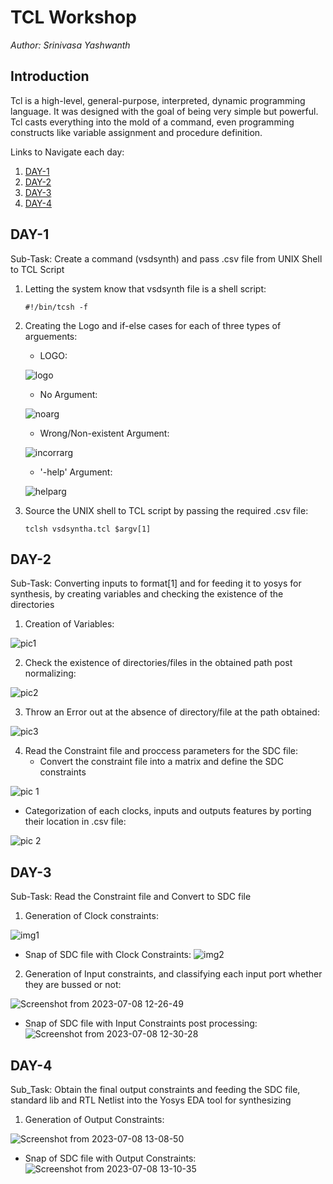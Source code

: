 # **TCL Workshop**

 *Author: Srinivasa Yashwanth*

 ## **Introduction**

Tcl is a high-level, general-purpose, interpreted, dynamic programming language. It was designed with the goal of being very simple but powerful. Tcl casts everything into the mold of a command, even programming constructs like variable assignment and procedure definition.

Links to Navigate each day:
1. [DAY-1](#DAY-1)
2. [DAY-2](#DAY-2)
3. [DAY-3](#DAY-3)
4. [DAY-4](#DAY-4)
   

## DAY-1

Sub-Task: Create a command (vsdsynth) and pass .csv file from UNIX Shell to TCL Script

1. Letting the system know that vsdsynth file is a shell script:
   
    ```#!/bin/tcsh -f```
2. Creating the Logo and if-else cases for each of three types of arguements:
   - LOGO:
     
   ![logo](https://github.com/binocroc/TCLWorkshop/assets/59701387/a1b1ac8d-5723-422f-8233-8c580ca93f56)

   - No Argument:

   ![noarg](https://github.com/binocroc/TCLWorkshop/assets/59701387/3a78717a-037e-47c6-a38a-5ce81147f8f4)

   - Wrong/Non-existent Argument:
  
   ![incorrarg](https://github.com/binocroc/TCLWorkshop/assets/59701387/4094eb49-1b87-4ab9-a419-e56c579aa9b1)

   - '-help' Argument:
  
   ![helparg](https://github.com/binocroc/TCLWorkshop/assets/59701387/c41b79ae-7944-4f13-9abc-6ac6d97af2fb)

3. Source the UNIX shell to TCL script by passing the required .csv file:

   ```tclsh vsdsyntha.tcl $argv[1]```

## DAY-2

Sub-Task: Converting inputs to format[1] and for feeding it to yosys for synthesis, by creating variables and checking the existence of the directories

1. Creation of Variables:

![pic1](https://github.com/binocroc/TCLWorkshop/assets/59701387/d3a3d53d-1bea-4d47-84a4-9a5fd5056975)

2. Check the existence of directories/files in the obtained path post normalizing:

![pic2](https://github.com/binocroc/TCLWorkshop/assets/59701387/303ee154-5cbd-40f2-b765-a16042301cca)

3. Throw an Error out at the absence of directory/file at the path obtained:

![pic3](https://github.com/binocroc/TCLWorkshop/assets/59701387/401b9e66-5694-40a6-b0f4-7e5a858d0d06)

4. Read the Constraint file and proccess parameters for the SDC file:
   - Convert the constraint file into a matrix and define the SDC constraints

![pic 1](https://github.com/binocroc/TCLWorkshop/assets/59701387/04c90c7e-a751-46e3-9c0d-2cad715e94f9)

   - Categorization of each clocks, inputs and outputs features by porting their location in .csv file:

![pic 2](https://github.com/binocroc/TCLWorkshop/assets/59701387/69006650-bbda-49db-b872-9a2c350dc8d2)

## DAY-3

Sub-Task: Read the Constraint file and Convert to SDC file

1. Generation of Clock constraints:

![img1](https://github.com/binocroc/TCLWorkshop/assets/59701387/42734e38-2ed8-46f4-82da-b026174749a5)

- Snap of SDC file with Clock Constraints:
![img2](https://github.com/binocroc/TCLWorkshop/assets/59701387/1cb74c78-ca13-44b7-a94a-8d2e783c5377)

2. Generation of Input constraints, and classifying each input port whether they are bussed or not:

![Screenshot from 2023-07-08 12-26-49](https://github.com/binocroc/TCLWorkshop/assets/59701387/31218692-f8fe-4585-bffc-56ccbe284e96)

- Snap of SDC file with Input Constraints post processing:
  ![Screenshot from 2023-07-08 12-30-28](https://github.com/binocroc/TCLWorkshop/assets/59701387/1240a444-30ec-455f-bb66-52d100a3aa3d)

## DAY-4

Sub_Task: Obtain the final output constraints and feeding the SDC file, standard lib and RTL Netlist into the Yosys EDA tool for synthesizing

1. Generation of Output Constraints:

![Screenshot from 2023-07-08 13-08-50](https://github.com/binocroc/TCLWorkshop/assets/59701387/e04ad157-f0e9-4b81-abfb-f34a2f21cbd0)

- Snap of SDC file with Output Constraints:
![Screenshot from 2023-07-08 13-10-35](https://github.com/binocroc/TCLWorkshop/assets/59701387/01440e53-d0e2-4a42-ace7-c3da80322d4b)









 

